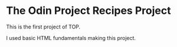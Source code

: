 # The Odin Project Recipes Project

This is the first project of TOP.

I used basic HTML fundamentals making this project.
